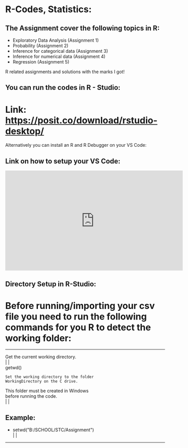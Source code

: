 # R-Codes, Statistics:

## The Assignment cover the following topics in R:
* Exploratory Data Analysis (Assignment 1)
* Probability (Assignment 2)
* Inference for categorical data (Assignment 3)
* Inference for numerical data (Assignment 4)
* Regression (Assignment 5)

R related assignments and solutions with the marks I got!


## You can run the codes in R - Studio:
# Link: https://posit.co/download/rstudio-desktop/

Alternatively you can install an R and R Debugger on your VS Code:

## Link on how to setup your VS Code:
<iframe width="560" height="315" src="https://www.youtube.com/embed/ORrELERGIHs?si=b2z2PDhZexGaXuWw" title="YouTube video player" frameborder="0" allow="accelerometer; autoplay; clipboard-write; encrypted-media; gyroscope; picture-in-picture; web-share" allowfullscreen></iframe>

## Directory Setup in R-Studio:
# Before running/importing your csv file you need to run the following commands for you R to detect the working folder:

-----------------------------------------------
  Get the current working directory.         
|                                              |     
  getwd()                                     

    Set the working directory to the folder  
    WorkingDirectory on the C drive.         
    
   This folder must be created in Windows   
   before running the code.                   
|                                              | 
   ## Example:                                
  * setwd("B:/SCHOOL/STC/Assignment")          
|                                              |    
------------------------------------------------
